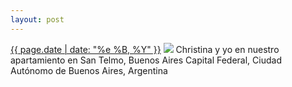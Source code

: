 ```yaml
---
layout: post
---
```


<p>
  <time><a href="/68">{{ page.date | date: "%e %B, %Y" }}</a></time>
  <a href="/68"><img src="{{ site.assets_url }}/68.jpg"/></a>
  <span>Christina y yo en nuestro apartamiento en San Telmo, Buenos Aires Capital Federal, Ciudad Autónomo de Buenos Aires, Argentina</span>
</p>
